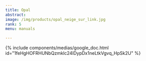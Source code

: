 ```yaml
---
title: Opal
abstract: 
image: /img/products/opal_neige_sur_link.jpg
rank: 5
menu: manuals

---
```



{% include components/medias/google_doc.html id="1feHgHOFRHUNbQzmklc24lDypDx1neLtkVgvq_HpSk2U" %}
